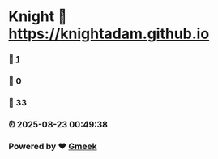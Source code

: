 # Knight :link: https://knightadam.github.io 
### :page_facing_up: [1](https://knightadam.github.io/tag.html) 
### :speech_balloon: 0 
### :hibiscus: 33 
### :alarm_clock: 2025-08-23 00:49:38 
### Powered by :heart: [Gmeek](https://github.com/Meekdai/Gmeek)
